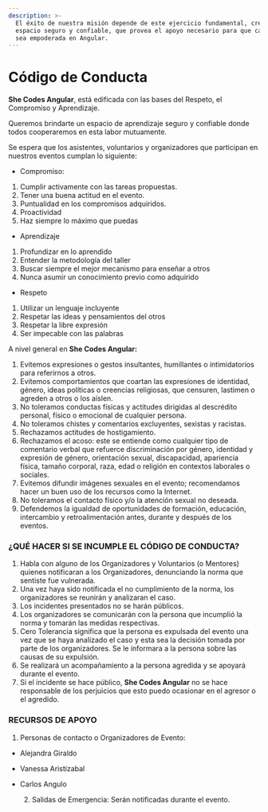 ```yaml
---
description: >-
  El éxito de nuestra misión depende de este ejercicio fundamental, crear un
  espacio seguro y confiable, que provea el apoyo necesario para que cada Chica
  sea empoderada en Angular.
---
```


# Código de Conducta

**She Codes Angular**, está edificada con las bases del Respeto, el Compromiso y Aprendizaje. 

Queremos brindarte un espacio de aprendizaje seguro y confiable donde todos  cooperaremos en esta labor mutuamente.

Se espera que los asistentes, voluntarios y organizadores que participan en nuestros eventos cumplan lo siguiente:

* Compromiso:

1. Cumplir activamente con las tareas propuestas.
2. Tener una buena actitud en el evento.
3. Puntualidad en los compromisos adquiridos.
4. Proactividad
5. Haz siempre lo máximo que puedas

* Aprendizaje

1. Profundizar en lo aprendido
2. Entender la metodología del taller
3. Buscar siempre el mejor mecanismo para enseñar a otros
4. Nunca asumir un conocimiento previo como adquirido

* Respeto

1.  Utilizar un lenguaje incluyente
2. Respetar las ideas y pensamientos del otros
3. Respetar la libre expresión
4. Ser impecable con las palabras 

  
A nivel general en **She Codes Angular:**

1. Evitemos expresiones o gestos insultantes, humillantes o intimidatorios para referirnos a otros.
2. Evitemos comportamientos que coartan las expresiones de identidad, género, ideas políticas o creencias religiosas, que censuren, lastimen o agreden a otros o los aíslen.
3. No toleramos conductas físicas y actitudes dirigidas al descrédito personal, físico o emocional de cualquier persona.
4. No toleramos chistes y comentarios excluyentes, sexistas y racistas.
5. Rechazamos actitudes de hostigamiento.
6. Rechazamos el acoso: este se entiende como cualquier tipo de comentario verbal que refuerce discriminación por género, identidad y expresión de género, orientación sexual, discapacidad, apariencia física, tamaño corporal, raza, edad o religión en contextos laborales o sociales.
7. Evitemos difundir imágenes sexuales en el evento; recomendamos hacer un buen uso de los recursos como la Internet.
8. No toleramos el contacto físico y/o la atención sexual no deseada.
9. Defendemos la igualdad de oportunidades de formación, educación, intercambio y retroalimentación antes, durante y después de los eventos.

### ¿QUÉ HACER SI SE INCUMPLE EL CÓDIGO DE CONDUCTA?

1. Habla con alguno de los Organizadores y Voluntarios \(o Mentores\) quienes notificaran a los Organizadores, denunciando la norma que sentiste fue vulnerada.
2. Una vez haya sido notificada el no cumplimiento de la norma, los organizadores se reunirán y analizaran el caso.
3. Los incidentes  presentados no se harán públicos.
4. Los organizadores se comunicarán con la persona que incumplió la norma y tomarán las medidas respectivas.
5. Cero Tolerancia significa que la persona es expulsada del evento una vez que se haya analizado el caso y esta sea la decisión tomada por parte de los organizadores. Se le  informara a la persona sobre las causas de su expulsión.
6. Se realizará un acompañamiento a la persona agredida y se apoyará durante el evento.
7. Si el incidente se hace público, **She Codes Angular** no se hace responsable de los perjuicios que esto puedo ocasionar en el agresor o el agredido.

### RECURSOS DE APOYO

1.  Personas de contacto o Organizadores de Evento:

* Alejandra Giraldo
* Vanessa Aristizabal
* Carlos Angulo

     2. Salidas de Emergencia: Serán notificadas durante el evento.

